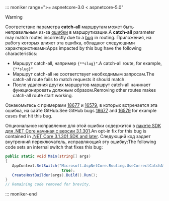 ::: moniker range=">= aspnetcore-3.0 < aspnetcore-5.0"

> [!WARNING]
> <span data-ttu-id="f5a6c-101">Соответствие параметра **catch-all** маршрутам может быть неправильным из-за [ошибки](https://github.com/dotnet/aspnetcore/issues/18677) в маршрутизации.</span><span class="sxs-lookup"><span data-stu-id="f5a6c-101">A **catch-all** parameter may match routes incorrectly due to a [bug](https://github.com/dotnet/aspnetcore/issues/18677) in routing.</span></span> <span data-ttu-id="f5a6c-102">Приложения, на работу которых влияет эта ошибка, обладают следующими характеристиками:</span><span class="sxs-lookup"><span data-stu-id="f5a6c-102">Apps impacted by this bug have the following characteristics:</span></span>
>
> * <span data-ttu-id="f5a6c-103">Маршрут catch-all, например `{**slug}"`.</span><span class="sxs-lookup"><span data-stu-id="f5a6c-103">A catch-all route, for example, `{**slug}"`</span></span>
> * <span data-ttu-id="f5a6c-104">Маршрут catch-all не соответствует необходимым запросам.</span><span class="sxs-lookup"><span data-stu-id="f5a6c-104">The catch-all route fails to match requests it should match.</span></span>
> * <span data-ttu-id="f5a6c-105">После удаления других маршрутов маршрут catch-all начинает функционировать должным образом.</span><span class="sxs-lookup"><span data-stu-id="f5a6c-105">Removing other routes makes catch-all route start working.</span></span>
>
> <span data-ttu-id="f5a6c-106">Ознакомьтесь с примерами [18677](https://github.com/dotnet/aspnetcore/issues/18677) и [16579](https://github.com/dotnet/aspnetcore/issues/16579), в которых встречается эта ошибка, на сайте GitHub.</span><span class="sxs-lookup"><span data-stu-id="f5a6c-106">See GitHub bugs [18677](https://github.com/dotnet/aspnetcore/issues/18677) and [16579](https://github.com/dotnet/aspnetcore/issues/16579) for example cases that hit this bug.</span></span>
>
> <span data-ttu-id="f5a6c-107">Опциональное исправление для этой ошибки содержится в [пакете SDK для .NET Core начиная с версии 3.1.301](https://dotnet.microsoft.com/download/dotnet-core/3.1).</span><span class="sxs-lookup"><span data-stu-id="f5a6c-107">An opt-in fix for this bug is contained in [.NET Core 3.1.301 SDK and later](https://dotnet.microsoft.com/download/dotnet-core/3.1).</span></span> <span data-ttu-id="f5a6c-108">Следующий код задает внутренний переключатель, исправляющий эту ошибку:</span><span class="sxs-lookup"><span data-stu-id="f5a6c-108">The following code sets an internal switch that fixes this bug:</span></span>
>
>```csharp
>public static void Main(string[] args)
>{
>    AppContext.SetSwitch("Microsoft.AspNetCore.Routing.UseCorrectCatchAllBehavior", 
>                          true);
>    CreateHostBuilder(args).Build().Run();
>}
>// Remaining code removed for brevity.
>```

::: moniker-end